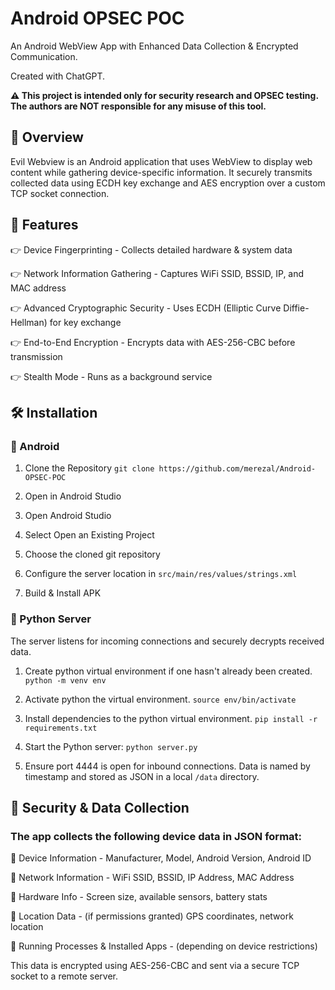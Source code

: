 # Android OPSEC POC
An Android WebView App with Enhanced Data Collection & Encrypted Communication.

Created with ChatGPT.

**⚠️ This project is intended only for security research and OPSEC testing. The authors are NOT responsible for any misuse of this tool.**

## 📌 Overview

Evil Webview is an Android application that uses WebView to display web content while gathering device-specific information. It securely transmits collected data using ECDH key exchange and AES encryption over a custom TCP socket connection.

## 🚀 Features

👉 Device Fingerprinting - Collects detailed hardware & system data

👉 Network Information Gathering - Captures WiFi SSID, BSSID, IP, and MAC address

👉 Advanced Cryptographic Security - Uses ECDH (Elliptic Curve Diffie-Hellman) for key exchange

👉 End-to-End Encryption - Encrypts data with AES-256-CBC before transmission

👉 Stealth Mode - Runs as a background service

## 🛠️ Installation

### 📱 Android

1. Clone the Repository ```git clone https://github.com/merezal/Android-OPSEC-POC```

2. Open in Android Studio

3. Open Android Studio

4. Select Open an Existing Project

5. Choose the cloned git repository

6. Configure the server location in ```src/main/res/values/strings.xml``` 

7. Build & Install APK

### 🐍 Python Server

The server listens for incoming connections and securely decrypts received data.

1. Create python virtual environment if one hasn't already been created. ```python -m venv env```
2. Activate python the virtual environment. ```source env/bin/activate```
3. Install dependencies to the python virtual environment. ```pip install -r requirements.txt```
4. Start the Python server: ```python server.py```

5. Ensure port 4444 is open for inbound connections. Data is named by timestamp and stored as JSON in a local ```/data``` directory.

## 🔐 Security & Data Collection

### The app collects the following device data in JSON format:

🔹 Device Information - Manufacturer, Model, Android Version, Android ID

🔹 Network Information - WiFi SSID, BSSID, IP Address, MAC Address

🔹 Hardware Info - Screen size, available sensors, battery stats

🔹 Location Data - (if permissions granted) GPS coordinates, network location

🔹 Running Processes & Installed Apps - (depending on device restrictions)

This data is encrypted using AES-256-CBC and sent via a secure TCP socket to a remote server.

